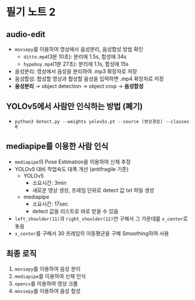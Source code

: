 # 필기 노트 2

## audio-edit
- `moviepy`를 이용하여 영상에서 음성분리, 음성합성 방법 확인
    - `ditto.mp4`(3분 10초): 분리에 1.5s, 합성에 34s
    - `hypeboy.mp4`(1분 27초): 분리에 1.1s, 합성에 15s
- 음성분리: 영상에서 음성을 분리하여 .mp3 확장자로 저장
- 음성합성: 합성할 영상과 합성할 음성을 입력하면 .mp4 확장자로 저장
- **음성분리** → object detection → object crop → **음성합성**

## YOLOv5에서 사람만 인식하는 방법 (폐기)
- `python3 detect.py --weights yolov5s.pt --source (영상경로) --classes 0`

## mediapipe를 이용한 사람 인식
- `mediapipe`의 Pose Estimation을 이용하여 신체 추정
- YOLOv5 대비 작업속도 대폭 개선 (antifragile 기준)
    - YOLOv5
        - 소요시간: 3min
        - 새로운 영상 생성, 프레임 단위로 detect 값 txt 파일 생성
    - mediapipe
        - 소요시간: 17sec
        - detect 값을 리스트로 바로 받을 수 있음
- `left_shoulder(11)`과 `right_shoulder(12)`만 구해서 그 가운데를 `x_center`로 놓음
- `x_center`를 구해서 30 프레임의 이동평균을 구해 Smoothing하여 사용

## 최종 로직
1. `moviepy`를 이용하여 음성 분리
2. `mediapipe`를 이용하여 신체 인식
3. `opencv`를 이용하여 영상 크롭
4. `moviepy`를 이용하여 음성 합성